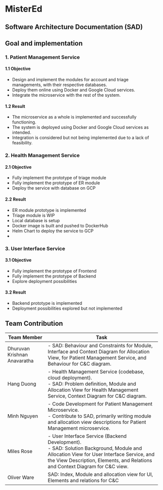 # MisterEd

## Software Architecture Documentation (SAD)

## Goal and implementation
### 1. Patient Management Service
#### 1.1 Objective
- Design and implement the modules for account and triage managements, with their respective databases.
- Deploy them online using Docker and Google Cloud services.
- Integrate the microservice with the rest of the system.
#### 1.2 Result
- The microservice as a whole is implemented and successfully functioning.
- The system is deployed using Docker and Google Cloud services as intended.
- Integration is considered but not being implemented due to a lack of feasibility.

### 2. Health Management Service
#### 2.1 Objective
- Fully implement the prototype of triage module
- Fully implement the prototype of ER module
- Deploy the service with database on GCP
#### 2.2 Result
- ER module prototype is implemented
- Triage module is WIP
- Local database is setup
- Docker image is built and pushed to DockerHub
- Helm Chart to deploy the service to GCP
- 
### 3. User Interface Service
#### 3.1 Objective
- Fully implement the prototype of Frontend
- Fully implement the prototype of Backend
- Explore deployment possibilities
#### 3.2 Result
- Backend prototype is implemented
- Deployment possibilities explored but not implemented

## Team Contribution
| Team Member                  | Task                                                                                                                                                                     |
|------------------------------|--------------------------------------------------------------------------------------------------------------------------------------------------------------------------|
| Dhuruvan Krishnan Anavaratha | - SAD: Behaviour and Constraints for Module, Interface and Context Diagram for Allocation View, for Patient Management Service, and Behaviour for C&C diagram.|
| Hang Duong                   | - Health Management Service (codebase, cloud deployment). </br> - SAD: Problem definition, Module and Allocation View for Health Management Service, Context Diagram for C&C diagram.|
|  Minh Nguyen                 | - Code Development for Patient Management Microservice. </br> - Contribute to SAD, primarily writing module and allocation view descriptions for Patient Management microservice. |
| Miles Rose                   | - User Interface Service (Backend Development). </br> - SAD: Solution Background, Module and Allocation View for User Interface Service, and the View Description, Elements, and Relations and Context Diagram for C&C view.|
| Oliver Ware                  | SAD: Index, Module and allocation view for UI, Elements and relations for C&C |
                                                       

